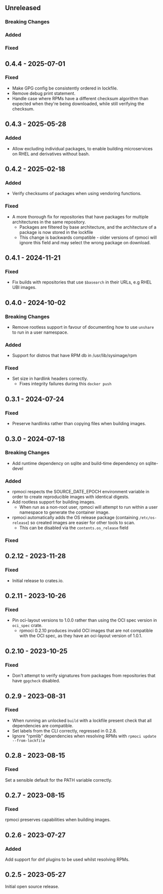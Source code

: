 ## Unreleased
### Breaking Changes
### Added
### Fixed

## 0.4.4 - 2025-07-01

### Fixed
- Make GPG config be consistently ordered in lockfile.
- Remove debug print statement.
- Handle case where RPMs have a different checksum algorithm than expected when they're being downloaded, while still verifying the checksum.

## 0.4.3 - 2025-05-28

### Added
- Allow excluding individual packages, to enable building microservices on RHEL and derivatives without bash.

## 0.4.2 - 2025-02-18

### Added
- Verify checksums of packages when using vendoring functions.

### Fixed
- A more thorough fix for repositories that have packages for multiple architectures in the same repository.
  - Packages are filtered by base architecture, and the architecture of a package is now stored in the lockfile
  - This change is backwards compatible - older versions of rpmoci will ignore this field and may select the wrong package on download.

## 0.4.1 - 2024-11-21

### Fixed
- Fix builds with repositories that use `$basearch` in their URLs, e.g RHEL UBI images.

## 0.4.0 - 2024-10-02
### Breaking Changes
- Remove rootless support in favour of documenting how to use `unshare` to run in a user namespace.

### Added
- Support for distros that have RPM db in /usr/lib/sysimage/rpm

### Fixed
- Set size in hardlink headers correctly.
  - Fixes integrity failures during this `docker push`


## 0.3.1 - 2024-07-24
### Fixed
- Preserve hardlinks rather than copying files when building images.

## 0.3.0 - 2024-07-18
### Breaking Changes
- Add runtime dependency on sqlite and build-time dependency on sqlite-devel

### Added
- rpmoci respects the SOURCE_DATE_EPOCH environment variable in order to create reproducible images with identical digests.
- Add rootless support for building images.
  - When run as a non-root user, rpmoci will attempt to run within a user namespace to generate the container image.
- rpmoci automatically adds the OS release package (containing `/etc/os-release`) so created images are easier for other tools to scan.
  - This can be disabled via the `contents.os_release` field

### Fixed

## 0.2.12 - 2023-11-28
### Fixed
- Initial release to crates.io.

## 0.2.11 - 2023-10-26
### Fixed
- Pin oci-layout versions to 1.0.0 rather than using the OCI spec version in `oci_spec` crate.
  - rpmoci 0.2.10 produces invalid OCI images that are not compatible with the OCI spec, as they have an oci-layout version of 1.0.1.

## 0.2.10 - 2023-10-25
### Fixed
- Don't attempt to verify signatures from packages from repositories that have `gpgcheck` disabled.

## 0.2.9 - 2023-08-31
### Fixed
- When running an unlocked `build` with a lockfile present check that all dependencies are compatible.
- Set labels from the CLI correctly, regressed in 0.2.8.
- Ignore "rpmlib" dependencies when resolving RPMs with `rpmoci update --from-lockfile`

## 0.2.8 - 2023-08-15

### Fixed
Set a sensible default for the PATH variable correctly.

## 0.2.7 - 2023-08-15

### Fixed
rpmoci preserves capabilities when building images.

## 0.2.6 - 2023-07-27

### Added
Add support for dnf plugins to be used whilst resolving RPMs.

## 0.2.5 - 2023-05-27

Initial open source release.
